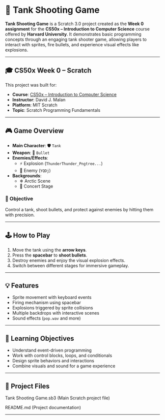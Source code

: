 # 🔫 Tank Shooting Game

**Tank Shooting Game** is a Scratch 3.0 project created as the **Week 0 assignment** for the **CS50x – Introduction to Computer Science** course offered by **Harvard University**. It demonstrates basic programming concepts through an engaging tank shooter game, allowing players to interact with sprites, fire bullets, and experience visual effects like explosions.

---

## 🎓 CS50x Week 0 – Scratch

This project was built for:
- **Course**: [CS50x – Introduction to Computer Science](https://cs50.harvard.edu/x/)
- **Instructor**: David J. Malan
- **Platform**: MIT Scratch
- **Topic**: Scratch Programming Fundamentals

---

## 🎮 Game Overview

- **Main Character**: 🛡️ `Tank`
- **Weapon**: 🔫 `Bullet`
- **Enemies/Effects**:
  - ⚡ Explosion (`ThunderThunder_Pngtree...`)
  - 🧍 Enemy (`YQDj`)
- **Backgrounds**:
  - ❄ Arctic Scene
  - 🎤 Concert Stage

### 🧠 Objective

Control a tank, shoot bullets, and protect against enemies by hitting them with precision.

---

## 🕹️ How to Play

1. Move the tank using the **arrow keys**.
2. Press the **spacebar** to **shoot bullets**.
3. Destroy enemies and enjoy the visual explosion effects.
4. Switch between different stages for immersive gameplay.

---

## 💡 Features

- Sprite movement with keyboard events
- Firing mechanism using spacebar
- Explosions triggered by sprite collisions
- Multiple backdrops with interactive scenes
- Sound effects (`pop.wav` and more)

---

## 🎯 Learning Objectives

- Understand event-driven programming
- Work with control blocks, loops, and conditionals
- Design sprite behaviors and interactions
- Combine visuals and sound for a game experience

---

## 📁 Project Files

Tank Shooting Game.sb3  (Main Scratch project file)

README.md  (Project documentation)

---
